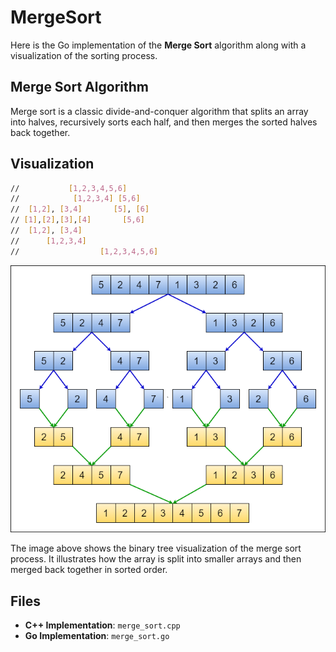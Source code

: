 # MergeSort

Here is the Go implementation of the **Merge Sort** algorithm along with a visualization of the sorting process.


## Merge Sort Algorithm

Merge sort is a classic divide-and-conquer algorithm that splits an array into halves, recursively sorts each half, and then merges the sorted halves back together.


## Visualization

```bash
// 	         [1,2,3,4,5,6]
// 		      [1,2,3,4] [5,6]
// 	[1,2], [3,4]       [5], [6]
// [1],[2],[3],[4]       [5,6]
// 	[1,2], [3,4] 
// 		[1,2,3,4]
// 					[1,2,3,4,5,6]
```

![Merge Sort Visualization](./assets/image.png)

The image above shows the binary tree visualization of the merge sort process. It illustrates how the array is split into smaller arrays and then merged back together in sorted order.

## Files

- **C++ Implementation**: `merge_sort.cpp`
- **Go Implementation**: `merge_sort.go`
